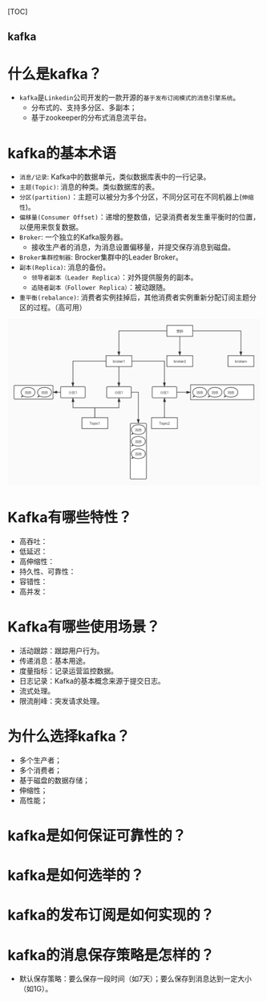 [TOC]

kafka
---

# 什么是kafka？
* `kafka`是`Linkedin`公司开发的一款开源的`基于发布订阅模式的消息引擎系统`。
  * 分布式的、支持多分区、多副本；
  * 基于zookeeper的分布式消息流平台。

# kafka的基本术语
* `消息/记录`: Kafka中的数据单元，类似数据库表中的一行记录。
* `主题(Topic)`: 消息的种类。类似数据库的表。
* `分区(partition)`：主题可以被分为多个分区，不同分区可在不同机器上(`伸缩性`)。
* `偏移量(Consumer Offset)`：递增的整数值，记录消费者发生重平衡时的位置，以便用来恢复数据。
* `Broker`: 一个独立的Kafka服务器。
  * 接收生产者的消息，为消息设置偏移量，并提交保存消息到磁盘。
* `Broker集群控制器`: Brocker集群中的Leader Broker。
* `副本(Replica)`: 消息的备份。
  * `领导者副本（Leader Replica）`：对外提供服务的副本。
  * `追随者副本（Follower Replica）`：被动跟随。
* `重平衡(rebalance)`: 消费者实例挂掉后，其他消费者实例重新分配订阅主题分区的过程。（高可用）

![](./kafka.jpg)

# Kafka有哪些特性？
* 高吞吐：
* 低延迟：
* 高伸缩性：
* 持久性、可靠性：
* 容错性：
* 高并发：

# Kafka有哪些使用场景？
* 活动跟踪：跟踪用户行为。
* 传递消息：基本用途。
* 度量指标：记录运营监控数据。
* 日志记录：Kafka的基本概念来源于提交日志。
* 流式处理。
* 限流削峰：突发请求处理。


# 为什么选择kafka？
* 多个生产者；
* 多个消费者；
* 基于磁盘的数据存储；
* 伸缩性；
* 高性能；


# kafka是如何保证可靠性的？


# kafka是如何选举的？


# kafka的发布订阅是如何实现的？


# kafka的消息保存策略是怎样的？
* 默认保存策略：要么保存一段时间（如7天）；要么保存到消息达到一定大小（如1G）。